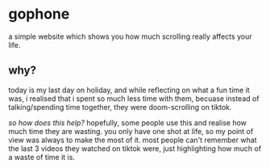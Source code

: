 # gophone
a simple website which shows you how much scrolling really affects your life.

## why?
today is my last day on holiday, and while reflecting on what a fun time it was, i realised that i spent so much less time with them, becuase instead of talking/spending time together, they were doom-scrolling on tiktok.

*so how does this help?*
hopefully, some people use this and realise how much time they are wasting. you only have one shot at life, so my point of view was always to make the most of it. most people can't remember what the last 3 videos they watched on tiktok were, just highlighting how much of a waste of time it is.
